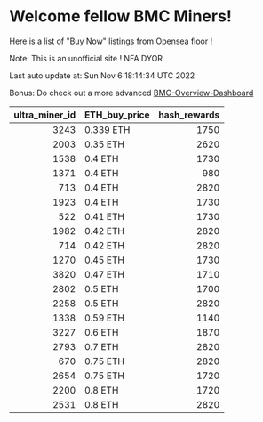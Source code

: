 # Welcome fellow BMC Miners!
Here is a list of "Buy Now" listings from Opensea floor !

Note: This is an unofficial site ! NFA DYOR

Last auto update at: Sun Nov  6 18:14:34 UTC 2022

Bonus: Do check out a more advanced [BMC-Overview-Dashboard](https://dune.com/defifunk/BMC-Overview-Dashboard)


|   ultra_miner_id | ETH_buy_price   |   hash_rewards |
|-----------------:|:----------------|---------------:|
|             3243 | 0.339 ETH       |           1750 |
|             2003 | 0.35 ETH        |           2620 |
|             1538 | 0.4 ETH         |           1730 |
|             1371 | 0.4 ETH         |            980 |
|              713 | 0.4 ETH         |           2820 |
|             1923 | 0.4 ETH         |           1730 |
|              522 | 0.41 ETH        |           1730 |
|             1982 | 0.42 ETH        |           2820 |
|              714 | 0.42 ETH        |           2820 |
|             1270 | 0.45 ETH        |           1730 |
|             3820 | 0.47 ETH        |           1710 |
|             2802 | 0.5 ETH         |           1700 |
|             2258 | 0.5 ETH         |           2820 |
|             1338 | 0.59 ETH        |           1140 |
|             3227 | 0.6 ETH         |           1870 |
|             2793 | 0.7 ETH         |           2820 |
|              670 | 0.75 ETH        |           2820 |
|             2654 | 0.75 ETH        |           1720 |
|             2200 | 0.8 ETH         |           1720 |
|             2531 | 0.8 ETH         |           2820 |